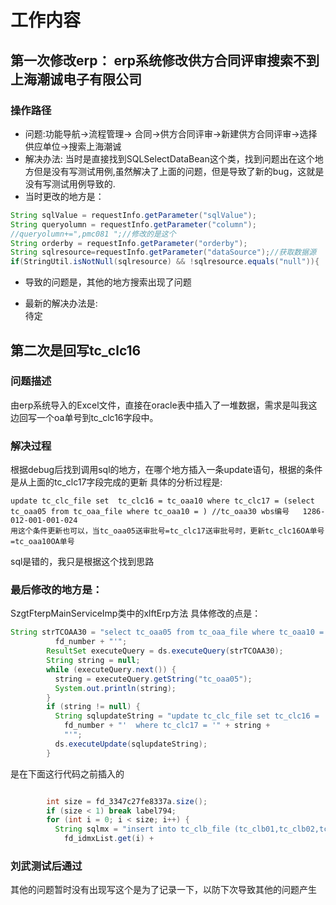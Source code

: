 # 工作内容
## 第一次修改erp： erp系统修改供方合同评审搜索不到上海潮诚电子有限公司
### 操作路径
* 问题:功能导航->流程管理-> 合同->供方合同评审->新建供方合同评审->选择供应单位->搜索上海潮诚
* 解决办法:
当时是直接找到SQLSelectDataBean这个类，找到问题出在这个地方但是没有写测试用例,虽然解决了上面的问题，但是导致了新的bug，这就是没有写测试用例导致的.
* 当时更改的地方是：
```java
String sqlValue = requestInfo.getParameter("sqlValue");
String queryolumn = requestInfo.getParameter("column");
//queryolumn+=",pmc081 ";//修改的是这个
String orderby = requestInfo.getParameter("orderby");
String sqlresource=requestInfo.getParameter("dataSource");//获取数据源
if(StringUtil.isNotNull(sqlresource) && !sqlresource.equals("null")){
```  

* 导致的问题是，其他的地方搜索出现了问题

* 最新的解决办法是:  
  待定  

## 第二次是回写tc_clc16
### 问题描述
由erp系统导入的Excel文件，直接在oracle表中插入了一堆数据，需求是叫我这边回写一个oa单号到tc_clc16字段中。
### 解决过程
根据debug后找到调用sql的地方，在哪个地方插入一条update语句，根据的条件是从上面的tc_clc17字段完成的更新
具体的分析过程是:
```sqlresource
update tc_clc_file set  tc_clc16 = tc_oaa10 where tc_clc17 = (select tc_oaa05 from tc_oaa_file where tc_oaa10 = ) //tc_oaa30 wbs编号   1286-012-001-001-024
用这个条件更新也可以，当tc_oaa05送审批号=tc_clc17送审批号时，更新tc_clc16OA单号=tc_oaa10OA单号
```
sql是错的，我只是根据这个找到思路
### 最后修改的地方是：
SzgtFterpMainServiceImp类中的xlftErp方法
具体修改的点是：  
```java
String strTCOAA30 = "select tc_oaa05 from tc_oaa_file where tc_oaa10 =  '" +
          fd_number + "'";
        ResultSet executeQuery = ds.executeQuery(strTCOAA30);
        String string = null;
        while (executeQuery.next()) {
          string = executeQuery.getString("tc_oaa05");
          System.out.println(string);
        }
        if (string != null) {
          String sqlupdateString = "update tc_clc_file set tc_clc16 = '" +
            fd_number + "'  where tc_clc17 = '" + string +
            "'";
          ds.executeUpdate(sqlupdateString);
        }
```
是在下面这行代码之前插入的
```java

        int size = fd_3347c27fe8337a.size();
        if (size < 1) break label794;
        for (int i = 0; i < size; i++) {
          String sqlmx = "insert into tc_clb_file (tc_clb01,tc_clb02,tc_clb03,tc_clb04,tc_clb05,tc_clb06) VALUES ('" +
            fd_idmxList.get(i) +
```  

### 刘武测试后通过
其他的问题暂时没有出现写这个是为了记录一下，以防下次导致其他的问题产生

